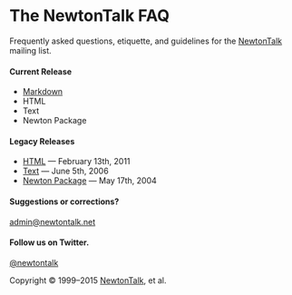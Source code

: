# The NewtonTalk FAQ

Frequently asked questions, etiquette, and guidelines for the [NewtonTalk](http://newtontalk.net/) mailing list.

#### Current Release

* [Markdown](https://github.com/splorp/newtontalk-faq/blob/master/newtontalk-faq.md)
* HTML
* Text
* Newton Package

#### Legacy Releases

* [HTML](https://github.com/splorp/newtontalk-faq/blob/master/legacy/newtontalk-faq.html) — February 13th, 2011
* [Text](https://github.com/splorp/newtontalk-faq/blob/master/legacy/newtontalk-faq.txt) — June 5th, 2006
* [Newton Package](https://github.com/splorp/newtontalk-faq/blob/master/legacy/newtontalk-faq.pkg) — May 17th, 2004

#### Suggestions or corrections?

[admin@newtontalk.net](mailto:admin@newtontalk.net)

#### Follow us on Twitter.

[@newtontalk](http://twitter.com/newtontalk)

Copyright © 1999–2015 [NewtonTalk](http://newtontalk.net/), et al.
